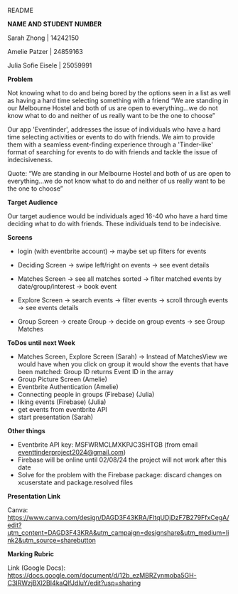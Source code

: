 README

**NAME AND STUDENT NUMBER**

Sarah Zhong | 14242150

Amelie Patzer | 24859163

Julia Sofie Eisele | 25059991


**Problem** 

Not knowing what to do and being bored by the options seen in a list as well as having a hard time selecting something with a friend
“We are standing in our Melbourne Hostel and both of us are open to everything…we do not know what to do and neither of us really want to be the one to choose”

Our app 'Eventinder', addresses the issue of individuals who have a hard time selecting activities or events to do with friends. We aim to provide them with a seamless event-finding experience through a 'Tinder-like' format of searching for events to do with friends and tackle the issue of indecisiveness. 

Quote: “We are standing in our Melbourne Hostel and both of us are open to everything…we do not know what to do and neither of us really want to be the one to choose”

**Target Audience**

Our target audience would be individuals aged 16-40 who have a hard time deciding what to do with friends. These individuals tend to be indecisive. 


**Screens**
- login (with eventbrite account)
  -> maybe set up filters for events
  
- Deciding Screen
  -> swipe left/right on events
  -> see event details
- Matches Screen
  -> see all matches sorted
  -> filter matched events by date/group/interest
  -> book event
- Explore Screen
  -> search events
  -> filter events
  -> scroll through events
  -> see events details
- Group Screen
  -> create Group
  -> decide on group events
  -> see Group Matches
  
**ToDos until next Week**
- Matches Screen, Explore Screen (Sarah) -> Instead of MatchesView we would have when you click on group it would show the events that have been matched: Group ID returns Event ID in the array
- Group Picture Screen (Amelie)
- Eventbrite Authentication (Amelie)
- Connecting people in groups (Firebase) (Julia)
- liking events (Firebase) (Julia)
- get events from eventbrite API
- start presentation (Sarah)



**Other things**
- Eventbrite API key: MSFWRMCLMXKPJC3SHTGB (from email eventtinderproject2024@gmail.com)
- Firebase will be online until 02/08/24 the project will not work after this date
- Solve for the problem with the Firebase package: discard changes on xcuserstate and package.resolved files

**Presentation Link**

Canva: https://www.canva.com/design/DAGD3F43KRA/FltqUDjDzF7B279FfxCegA/edit?utm_content=DAGD3F43KRA&utm_campaign=designshare&utm_medium=link2&utm_source=sharebutton

**Marking Rubric**

Link (Google Docs): https://docs.google.com/document/d/12b_ezMBRZynmoba5GH-C3IRWzjBXl2BI4kaQlfJdIuY/edit?usp=sharing
